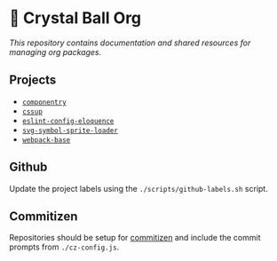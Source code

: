 # 🔮 Crystal Ball Org

_This repository contains documentation and shared resources for managing org
packages._

## Projects

- [`componentry`][componentry]
- [`cssup`][cssup]
- [`eslint-config-eloquence`][eloquence]
- [`svg-symbol-sprite-loader`][sprite-loader]
- [`webpack-base`][webpack]

## Github

Update the project labels using the `./scripts/github-labels.sh` script.

## Commitizen

Repositories should be setup for [commitizen][] and include the commit prompts
from `./cz-config.js`.

<!-- Links -->

[eloquence]: https://github.com/crystal-ball/eslint-config-eloquence
[sprite-loader]: https://github.com/crystal-ball/svg-symbol-sprite-loader
[componentry]: https://github.com/crystal-ball/componentry
[webpack]: https://github.com/crystal-ball/webpack-base
[cssup]: https://github.com/crystal-ball/cssup
[commitizen]: https://commitizen.github.io/cz-cli/

